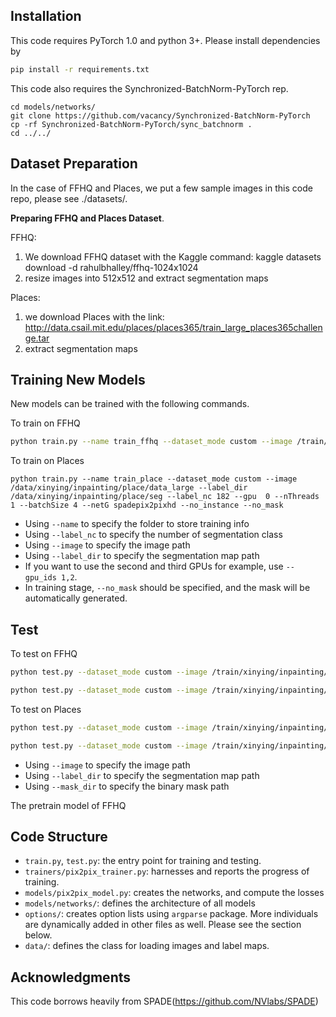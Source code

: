 ## Installation
This code requires PyTorch 1.0 and python 3+. Please install dependencies by
```bash
pip install -r requirements.txt
```

This code also requires the Synchronized-BatchNorm-PyTorch rep.
```
cd models/networks/
git clone https://github.com/vacancy/Synchronized-BatchNorm-PyTorch
cp -rf Synchronized-BatchNorm-PyTorch/sync_batchnorm .
cd ../../
```

## Dataset Preparation
In the case of FFHQ and Places, we put a few sample images in this code repo, please see ./datasets/.

**Preparing FFHQ and Places Dataset**. 

FFHQ:
1. We download FFHQ dataset with the Kaggle command: kaggle datasets download -d rahulbhalley/ffhq-1024x1024
2. resize images into 512x512 and extract segmentation maps

Places:
1. we download Places with the link: http://data.csail.mit.edu/places/places365/train_large_places365challenge.tar
2. extract segmentation maps

## Training New Models

New models can be trained with the following commands.

To train on FFHQ
```bash
python train.py --name train_ffhq --dataset_mode custom --image /train/xinying/inpainting/FFHQ/image --label_dir /train/xinying/inpainting/FFHQ/seg --label_nc 19 --gpu 1 --nThreads 1 --batchSize 4 --netG spadepix2pixhd --no_instance --no_mask --no_flip 
``` 

To train on Places
``` 
python train.py --name train_place --dataset_mode custom --image /data/xinying/inpainting/place/data_large --label_dir /data/xinying/inpainting/place/seg --label_nc 182 --gpu  0 --nThreads 1 --batchSize 4 --netG spadepix2pixhd --no_instance --no_mask 
``` 

- Using `--name` to specify the folder to store training info
- Using `--label_nc` to specify the number of segmentation class
- Using `--image` to specify the image path
- Using `--label_dir` to specify the segmentation map path
- If you want to use the second and third GPUs for example, use `--gpu_ids 1,2`.
- In training stage, `--no_mask` should be specified, and the mask will be automatically generated.

## Test

To test on FFHQ
```bash
python test.py --dataset_mode custom --image /train/xinying/inpainting/test/FFHQ/test/ --label_dir /train/xinying/inpainting/test/FFHQ/test_seg --mask_dir /train/xinying/inpainting/test/FFHQ/test_mask --label_nc 19 --gpu 0 --batchSize 1 --netG spadepix2pixhd --no_instance --checkpoints_dir checkpoints --name train_ffhq
```
```bash
python test.py --dataset_mode custom --image /train/xinying/inpainting/val/FFHQ/val/ --label_dir /train/xinying/inpainting/val/FFHQ/val_seg --mask_dir /train/xinying/inpainting/val/FFHQ/val_mask --label_nc 19 --gpu 0 --batchSize 1 --netG spadepix2pixhd --no_instance --checkpoints_dir checkpoints --name train4
```

To test on Places
```bash
python test.py --dataset_mode custom --image /train/xinying/inpainting/test/Places/test/ --label_dir /train/xinying/inpainting/test/Places/test_seg --mask_dir /train/xinying/inpainting/test/Places/test_mask --label_nc 182 --gpu 0 --batchSize 1 --netG spadepix2pixhd --no_instance --checkpoints_dir checkpoints --name train_place
```
```bash
python test.py --dataset_mode custom --image /train/xinying/inpainting/val/Places/val/ --label_dir /train/xinying/inpainting/val/Places/val_seg --mask_dir /train/xinying/inpainting/val/Places/val_mask --label_nc 182 --gpu 0 --batchSize 1 --netG spadepix2pixhd --no_instance --checkpoints_dir checkpoints --name train_place0
```
- Using `--image` to specify the image path
- Using `--label_dir` to specify the segmentation map path
- Using `--mask_dir` to specify the binary mask path

The pretrain model of FFHQ

## Code Structure

- `train.py`, `test.py`: the entry point for training and testing.
- `trainers/pix2pix_trainer.py`: harnesses and reports the progress of training.
- `models/pix2pix_model.py`: creates the networks, and compute the losses
- `models/networks/`: defines the architecture of all models
- `options/`: creates option lists using `argparse` package. More individuals are dynamically added in other files as well. Please see the section below.
- `data/`: defines the class for loading images and label maps.

## Acknowledgments
This code borrows heavily from SPADE(https://github.com/NVlabs/SPADE)
